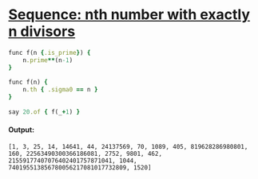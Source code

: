 [1]: https://rosettacode.org/wiki/Sequence:_nth_number_with_exactly_n_divisors

# [Sequence: nth number with exactly n divisors][1]

```ruby
func f(n {.is_prime}) {
    n.prime**(n-1)
}
 
func f(n) {
    n.th { .sigma0 == n }
}
 
say 20.of { f(_+1) }
```

#### Output:
```
[1, 3, 25, 14, 14641, 44, 24137569, 70, 1089, 405, 819628286980801, 160, 22563490300366186081, 2752, 9801, 462, 21559177407076402401757871041, 1044, 740195513856780056217081017732809, 1520]
```
